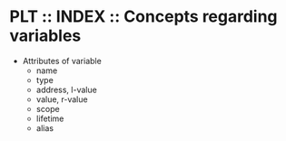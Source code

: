# PLT :: INDEX :: Concepts regarding variables

* Attributes of variable
  - name
  - type
  - address, l-value
  - value, r-value
  - scope
  - lifetime
  - alias
